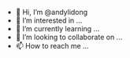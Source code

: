 - 👋 Hi, I’m @andylidong
- 👀 I’m interested in ...
- 🌱 I’m currently learning ...
- 💞️ I’m looking to collaborate on ...
- 📫 How to reach me ...

<!---
andylidong/andylidong is a ✨ special ✨ repository because its `README.md` (this file) appears on your GitHub profile.
You can click the Preview link to take a look at your changes.
--->
